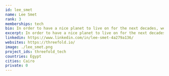 ```yaml
---
id: lee_smet
name: Lee Smet
rank: 3
memberships: tech
bio: In order to have a nice planet to live on for the next decades, we need to preserve what we have now. This means we need to stop wasting scarce resources, and move towards a more sustainable ecosystem. If existing technology can not, or refuses to become greener, then we will need to create this technology from scratch.
excerpt: In order to have a nice planet to live on for the next decades, we need to preserve what we have now.
linkedin: https://www.linkedin.com/in/lee-smet-4a279a136/
websites: https://threefold.io/
image: ./lee_smet.png
project_ids: threefold_tech
countries: Egypt
cities: Cairo
private: 0
---
```

